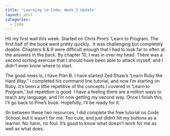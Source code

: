 ```yaml
---
title: 'Learning to Code: Week 2 Update'
layout: post
categories:
  - Code
---
```

Hit my first wall this week. Started on Chris Pine&#8217;s &#8216;Learn to Program. The first half of the book went pretty quickly.  It was challenging but completely doable. Chapters 8 & 9 were difficult enough that I had to look far to often at the answers in the back. By chapter 10, I was in over my head. There was a second sorting exercise that I should have been able to attack myself, and I didn&#8217;t even know where to start.

The good news is, I have Plan B. I have started Zed Shaw&#8217;s &#8216;Learn Ruby the Hard Way.&#8221; I completed his command line tutorial, and now I&#8217;m starting on Ruby. It&#8217;s been a little repetitive of the concepts I covered in &#8216;Learn to Program,&#8217; but repetition is good. I have a feeling there are a million ways to teach any language, and I&#8217;m now getting my second way. Once I finish this, I&#8217;ll go back to Pine&#8217;s book. Hopefully, I&#8217;ll be ready for it.

(In between these two resources, I did complete the free tutorial on Code School, but it wasn&#8217;t for me. Too cute, and just didn&#8217;t hit my buttons as a learner. No harm, no foul. It&#8217;s good to know what doesn&#8217;t work for me as well as what does.